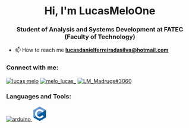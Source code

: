 <h1 align="center">Hi, I'm LucasMeloOne</h1>
<h3 align="center">Student of Analysis and Systems Development at FATEC (Faculty of Technology)</h3>

- 📫 How to reach me **lucasdanielferreiradasilva@hotmail.com**

<h3 align="left">Connect with me:</h3>
<p align="left">
<a href="https://fb.com/lucas melo" target="blank"><img align="center" src="https://raw.githubusercontent.com/rahuldkjain/github-profile-readme-generator/master/src/images/icons/Social/facebook.svg" alt="lucas melo" height="30" width="40" /></a>
<a href="https://instagram.com/melo_lucas_" target="blank"><img align="center" src="https://raw.githubusercontent.com/rahuldkjain/github-profile-readme-generator/master/src/images/icons/Social/instagram.svg" alt="melo_lucas_" height="30" width="40" /></a>
<a href="https://discord.gg/LM_Madrugs#3060" target="blank"><img align="center" src="https://raw.githubusercontent.com/rahuldkjain/github-profile-readme-generator/master/src/images/icons/Social/discord.svg" alt="LM_Madrugs#3060" height="30" width="40" /></a>
</p>

<h3 align="left">Languages and Tools:</h3>
<p align="left"> <a href="https://www.arduino.cc/" target="_blank" rel="noreferrer"> <img src="https://cdn.worldvectorlogo.com/logos/arduino-1.svg" alt="arduino" width="40" height="40"/> </a> <a href="https://www.cprogramming.com/" target="_blank" rel="noreferrer"> <img src="https://raw.githubusercontent.com/devicons/devicon/master/icons/c/c-original.svg" alt="c" width="40" height="40"/> </a> </p>
